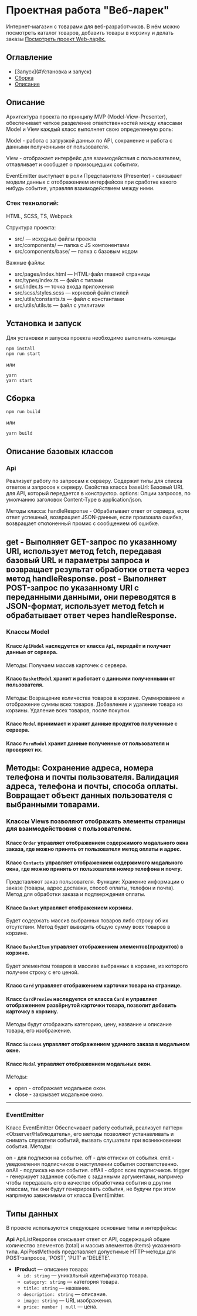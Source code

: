 # Проектная работа "Веб-ларек"
Интернет-магазин с товарами для веб-разработчиков. В нём можно посмотреть каталог товаров, добавить товары в корзину и делать заказы
[Посмотреть проект Web-ларёк.]()
## Оглавление
- [Запуск](#Установка и запуск)
- [Сборка](#сборка)
- [Описание](#описание)

## Описание 
Архитектура проекта по принципу MVP (Model-View-Presenter), обеспечивает четкое разделение ответственностей между классами Model и View каждый класс выполняет свою определенную роль:

Model - работа с загрузкой данных по API, сохранение и работа с данными полученными от пользователя.

View - отображает интерфейс для взаимодействия с пользователем, отлавливает и сообщает о произошедших событиях.

EventEmitter выступает в роли Представителя (Presenter) - связывает модели данных с отображением интерфейсов при сработке какого нибудь события, управляя взаимодействием между ними.
### Стек технологий:
HTML, SCSS, TS, Webpack

Структура проекта:
- src/ — исходные файлы проекта
- src/components/ — папка с JS компонентами
- src/components/base/ — папка с базовым кодом

Важные файлы:
- src/pages/index.html — HTML-файл главной страницы
- src/types/index.ts — файл с типами
- src/index.ts — точка входа приложения
- src/scss/styles.scss — корневой файл стилей
- src/utils/constants.ts — файл с константами
- src/utils/utils.ts — файл с утилитами

## Установка и запуск
Для установки и запуска проекта необходимо выполнить команды

```
npm install
npm run start
```

или

```
yarn
yarn start
```
## Сборка

```
npm run build
```

или

```
yarn build
```
## Описание базовых классов
### Api
Реализует работу по запросам к серверу.
Содержит типы для списка ответов и запросов к серверу.
Свойства класса
baseUrl: Базовый URL для API, который передается в конструктор.
options: Опции запросов, по умолчанию заголовок Content-Type в application/json.

Методы класса:
handleResponse - Обрабатывает ответ от сервера, если ответ успешный, возвращает JSON-данные, если произошла ошибка, возвращает отклоненный промис с сообщением об ошибке.

get - Выполняет GET-запрос по указанному URI, использует метод fetch, передавая базовый URL и параметры запроса и возвращает результат обработки ответа через метод handleResponse.
post - Выполняет POST-запрос по указанному URI с переданными данными, они переводятся в JSON-формат, использует метод fetch и обрабатывает ответ через handleResponse.
----------------------------------------------------------------------------------
### Классы Model
#### Класс `ApiModel` наследуется от класса `Api`, передаёт и получает данные от сервера.
Методы:
Получаем массив карточек с сервера.

#### Класс `BasketModel` хранит и работает с данными полученными от пользователя.
Методы:
Возращение количества товаров в корзине.
Суммирование и отображение суммы всех товаров.
Добавление и удаление товара из корзины.
Удаление всех товаров, после покупки.

#### Класс `Model` принимает и хранит данные продуктов полученные с сервера.

#### Класс `FormModel` хранит данные полученные от пользователя и проверяет их.
Методы:
Сохранение адреса, номера телефона и почты пользователя.
Валидация адреса, телефона и почты, способа оплаты.
Вовращает объект данных пользователя с выбранными товарами.
------------------------------------------------------------------------------------
### Классы Views позволяют отображать элементы страницы для взаимодействовия с пользователем.
#### Класс `Order` управляет отображением содержимого модального окна заказа, где можно принять от пользователя метод оплаты и адрес.
#### Класс `Contacts` управляет отображением содержимого модального окна, где можно принять от пользователя номер телефона и почту.
Представляют заказ пользователя. Функции:
Хранение информации о заказе (товары, адрес доставки, способ оплаты, телефон и почта).
Метод для обработки заказа и подтверждения оплаты.

#### Класс `Basket` управляет отображением корзины.
Будет содержать массив выбранных товаров либо строку об их отсутствии.
Метод будет выводить общую сумму всех товаров в корзине.
#### Класс `BasketItem` управляет отображением элементов(продуктов) в корзине.
Будет элементом товаров в массиве выбранных в корзине, из которого получим строку с его ценой. 

#### Класс `Card` управляет отображением карточки товара на странице.
#### Класс `CardPreview` наследуется от класса `Card` и управляет отображением развёрнутой карточки товара, позволит добавить карточку в корзину.
Методы будут отображать категорию, цену, название и описание товара, его изображение.

#### Класс `Success` управляет отображением удачного заказа в модальном окне.
#### Класс `Modal` управляет отображением модальных окон.
Методы:
- open - отображает модальное окон.
- close - закрывает модальное окно.
------------------------------------------------------------------------------------
### EventEmitter
Класс EventEmitter
Обеспечивает работу событий, реализует паттерн «Observer/Наблюдатель», его методы позволяют устанавливать и снимать слушатели событий, вызвать слушатели при возникновении события.
Методы:

on - для подписки на событие.
off - для отписки от события.
emit - уведомления подписчиков о наступлении события соответственно.
onAll - подписка на все события.
offAll - сброс всех подписчиков.
trigger - генерирует заданное событие с заданными аргументами, например чтобы передавать его в качестве обработчика события в другим классам, так они будут генерировать события, не будучи при этом напрямую зависимыми от класса EventEmitter.

## Типы данных
В проекте используются следующие основные типы и интерфейсы:

**Api**
ApiListResponse описывает ответ от API, содержащий общее количество элементов (total) и массив элементов (items) указанного типа.
ApiPostMethods представляет допустимые HTTP-методы для POST-запросов, 'POST', 'PUT' и 'DELETE'.
- **IProduct** — описание товара:
  - `id: string` — уникальный идентификатор товара.
  - `category: string` — категория товара.
  - `title: string` — название.
  - `description: string` — описание.
  - `image: string` — URL изображения.
  - `price: number | null` — цена.